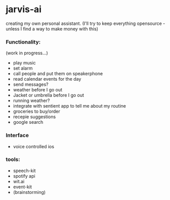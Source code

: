 # jarvis-ai
creating my own personal assistant. (I'll try to keep everything opensource - unless I find a way to make money with this)

### Functionality:
(work in progress...)
- play music
- set alarm
- call people and put them on speakerphone
- read calendar events for the day
- send messages?
- weather before I go out
- Jacket or umbrella before I go out
- running weather?
- integrate with sentient app to tell me about my routine
- groceries to buy/order
- recepie suggestions
- google search

### Interface

- voice controlled ios 

### tools:

- speech-kit
- spotify api
- wit.ai 
- event-kit
- (brainstorming)
